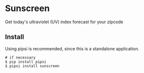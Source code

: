 # Sunscreen

Get today's ultraviolet (UV) index forecast for your zipcode

## Install
Using pipsi is recommended, since this is a standalone application.

```
# if necessary
$ pip install pipsi
$ pipsi install sunscreen
```
